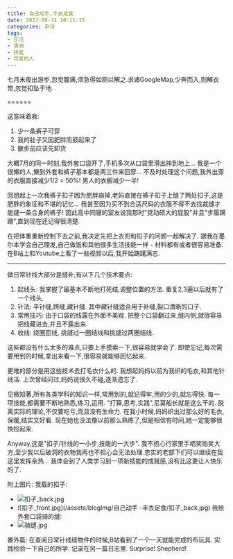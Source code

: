 ```yaml
---
title: 自己动手,丰衣足食
date: 2022-08-31 10:11:15
categories: 杂谈
tags: 
- 生活
- 澳洲
- 技能
- 可爱的人
---
```


七月末夜出游步,忽觉腹痛,须急得如厕以解之.求诸GoogleMap,少奔而入,则解衣带,忽觉扣坠于地.

======

这意味着我:
1. 少一条裤子可穿
2. 我的肚子又因肥胖而鼓起来了
3. 散步前应该先卸货

大概7月的同一时刻,我外套口袋开了,手机多次从口袋里滑出摔到地上... 我是一个很懒的人,懒到外套和裤子基本都是两三件来回穿... 不及时处理这个问题,我外出穿的衣服直接减少1/2 = 50%! 男人的衣橱减少一半!

回想起上一次我裤子扣子因为肥胖崩掉,老妈直接在裤子扣子上缝了两处扣子,这是肥胖的象征和不堪的记忆... 我甚至因为买不到合适尺码的衣服不得不去找裁缝才能缝一条合身的裤子! 因此高中同寝的室友说我那时"晃动硕大的屁股"并且"步履蹒跚",直到现在还记得很清楚.

在把体重重新控制下去之前,我决定先把上衣兜和扣子的问题一起解决了.
跟我在墨尔本学会自己理发,自己做饭和其他很多生活技能一样 - 材料都有或者很容易准备. 在B站上和Youtube上看了一些视频以后,我开始踌躇满志.

---
做日常针线大部分是缝补,有以下几个技术要点:
1. 起线头: 我掌握了最基本不断地打死结,调整位置的方法. 重复2,3遍以后就有了一个线头,
2. 针法: 平针缝,跨缝,藏针缝. 其中藏针缝适合用于补缝,裂口清晰的口子.
3. 常用技巧: 由于口袋的线露在外面不美观. 把整个口袋翻过来,缝内侧,就很容易把线藏进去,并且不露出来.
4. 收线: 绕圈匝线, 挑缝过一圈结线和挑缝过两圈结线.

这些都没有什么太多的难点,只要上手摸索一下,很容易就学会了. 即使忘记,每次需要用到的时候,拿出来看一下,很容易就能够回忆起来.

更难的部分是用这些技术去打毛衣什么的. 我想起妈妈以前为我织的毛衣,和其他针线活. 上次曾经问过,妈妈说很久不碰,逐渐遗忘了. 

见微知著,所有各类学科的知识一样,常用到的,就记得牢,用的少的,就忘得快. 
每一项技能,都需要不断地熟悉,练习,运用. "打算,思考,实践",尼莫船长就是这么干的. 脱离实际的理论,不仅要吃亏,而且没有生命力.
在我小时候,妈妈织出过那么好的毛衣,保暖,结实又好看. 现在她也没法像以前那么熟练了,但是相信有时间,她一定能够很快捡起来. 

Anyway,这是"扣子/针线的一小步,技能的一大步". 我不担心行家里手哂笑贻笑大方,至少我以后破洞的衣物我再也不担心会无法处理.忠实的老部下们可以继续在我这里发挥余热... 我体会到了人类学习到一项新技能的成就感,没有比这更让人快乐的了.

附上图片:
我载的扣子: 
- ![扣子_back.jpg](/assets/blogImg/自己动手-丰衣足食/扣子_back.jpg)
- ![扣子_front.jpg](/assets/blogImg/自己动手
-丰衣足食/扣子_back.jpg)
我给外套口袋骑的缝:
- ![骑缝.jpg](/assets/blogImg/自己动手-丰衣足食/骑缝.jpg)

番外篇:
在查阅日常针线缝物件的时候,B站看到了一个一天就能完成的布玩具. 实践检验一下自己的所学. 记录在另一篇日志里.
Surprise! Shepherd!